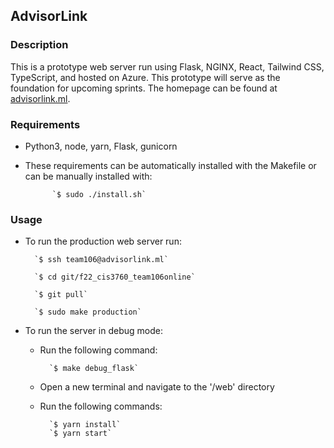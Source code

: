 ## AdvisorLink

### Description

This is a prototype web server run using Flask, NGINX, React, Tailwind CSS, TypeScript, and hosted on Azure. This prototype will serve as the foundation for upcoming sprints. The homepage can be found at [advisorlink.ml](http://advisorlink.ml).

### Requirements
- Python3, node, yarn, Flask, gunicorn
- These requirements can be automatically installed with the Makefile or can be manually installed with:

            `$ sudo ./install.sh`

### Usage
- To run the production web server run:

        `$ ssh team106@advisorlink.ml`

        `$ cd git/f22_cis3760_team106online`

        `$ git pull`

        `$ sudo make production`
- To run the server in debug mode:
    - Run the following command: 

            `$ make debug_flask`
    - Open a new terminal and navigate to the '/web' directory
    - Run the following commands:

            `$ yarn install`
            `$ yarn start`

